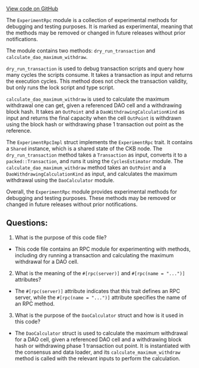 [View code on GitHub](https://github.com/nervosnetwork/ckb/blob/develop/rpc/src/module/experiment.rs)

The `ExperimentRpc` module is a collection of experimental methods for debugging and testing purposes. It is marked as experimental, meaning that the methods may be removed or changed in future releases without prior notifications.

The module contains two methods: `dry_run_transaction` and `calculate_dao_maximum_withdraw`.

`dry_run_transaction` is used to debug transaction scripts and query how many cycles the scripts consume. It takes a transaction as input and returns the execution cycles. This method does not check the transaction validity, but only runs the lock script and type script.

`calculate_dao_maximum_withdraw` is used to calculate the maximum withdrawal one can get, given a referenced DAO cell and a withdrawing block hash. It takes an `OutPoint` and a `DaoWithdrawingCalculationKind` as input and returns the final capacity when the cell `OutPoint` is withdrawn using the block hash or withdrawing phase 1 transaction out point as the reference.

The `ExperimentRpcImpl` struct implements the `ExperimentRpc` trait. It contains a `Shared` instance, which is a shared state of the CKB node. The `dry_run_transaction` method takes a `Transaction` as input, converts it to a `packed::Transaction`, and runs it using the `CyclesEstimator` module. The `calculate_dao_maximum_withdraw` method takes an `OutPoint` and a `DaoWithdrawingCalculationKind` as input, and calculates the maximum withdrawal using the `DaoCalculator` module.

Overall, the `ExperimentRpc` module provides experimental methods for debugging and testing purposes. These methods may be removed or changed in future releases without prior notifications.
## Questions:
 1. What is the purpose of this code file?
- This code file contains an RPC module for experimenting with methods, including dry running a transaction and calculating the maximum withdrawal for a DAO cell.

2. What is the meaning of the `#[rpc(server)]` and `#[rpc(name = "...")]` attributes?
- The `#[rpc(server)]` attribute indicates that this trait defines an RPC server, while the `#[rpc(name = "...")]` attribute specifies the name of an RPC method.

3. What is the purpose of the `DaoCalculator` struct and how is it used in this code?
- The `DaoCalculator` struct is used to calculate the maximum withdrawal for a DAO cell, given a referenced DAO cell and a withdrawing block hash or withdrawing phase 1 transaction out point. It is instantiated with the consensus and data loader, and its `calculate_maximum_withdraw` method is called with the relevant inputs to perform the calculation.
